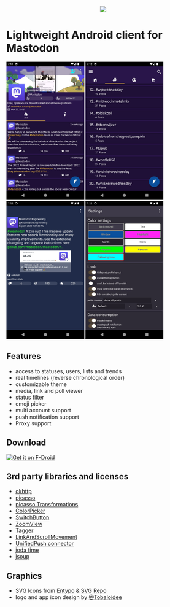 <p align="center"><img src="/logo/logotype-horizontal.png"></p>

# Lightweight Android client for Mastodon


<img src="/fastlane/metadata/android/en-US/images/phoneScreenshots/shitter_1.jpg" height="360"/> <img src="/fastlane/metadata/android/en-US/images/phoneScreenshots/shitter_2.jpg" height="360"/> <img src="/fastlane/metadata/android/en-US/images/phoneScreenshots/shitter_3.jpg" height="360"/> <img src="/fastlane/metadata/android/en-US/images/phoneScreenshots/shitter_4.jpg" height="360"/>


## Features

- access to statuses, users, lists and trends
- real timelines (reverse chronological order)
- customizable theme
- media, link and poll viewer
- status filter
- emoji picker
- multi account support
- push notification support
- Proxy support


## Download


[<img src="https://fdroid.gitlab.io/artwork/badge/get-it-on.png" alt="Get it on F-Droid" height="80">](https://f-droid.org/en/packages/org.nuclearfog.twidda)


## 3rd party libraries and licenses

- <a href="https://github.com/square/okhttp">okhttp</a>
- <a href="https://github.com/square/picasso">picasso</a>
- <a href="https://github.com/wasabeef/picasso-transformations">picasso Transformations</a>
- <a href="https://github.com/duanhong169/ColorPicker">ColorPicker</a>
- <a href="https://github.com/kyleduo/SwitchButton">SwitchButton</a>
- <a href="https://github.com/nuclearfog/ZoomView">ZoomView</a>
- <a href="https://github.com/nuclearfog/Tagger">Tagger</a>
- <a href="https://github.com/nuclearfog/LinkAndScrollMovement">LinkAndScrollMovement</a>
- <a href="https://github.com/UnifiedPush/android-connector">UnifiedPush connector</a>
- <a href="https://github.com/dlew/joda-time-android">joda time</a>
- <a href="https://jsoup.org">jsoup</a>


## Graphics

- SVG Icons from <a href="http://www.entypo.com">Entypo</a> & <a href="https://www.svgrepo.com">SVG Repo</a>
- logo and app icon design by <a href="https://github.com/Tobaloidee">@Tobaloidee</a>
